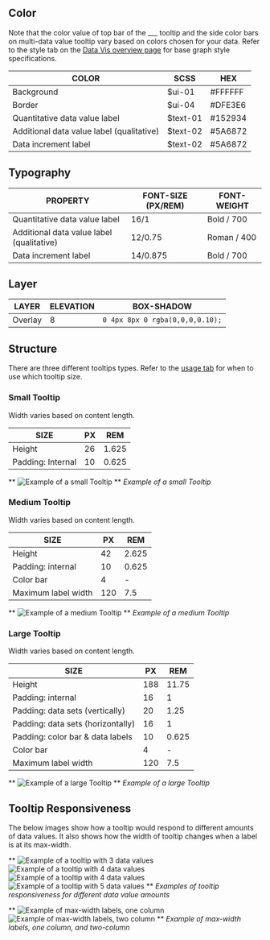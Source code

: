 ## Color
Note that the color value of top bar of the ___ tooltip and the side color bars on multi-data value tooltip vary based on colors chosen for your data. Refer to the style tab on the [Data Vis overview page](/data-vis/overview/colors) for base graph style specifications.

| COLOR            | SCSS                   | HEX        |
|------------------|------------------------|------------|
| Background       | $ui-01                 | #FFFFFF    |
| Border           | $ui-04                 | #DFE3E6    |
| Quantitative data value label | $text-01  | #152934    |
| Additional data value label (qualitative) | $text-02  | #5A6872   |
| Data increment label  | $text-02  | #5A6872  |

## Typography
| PROPERTY         | FONT-SIZE (PX/REM) |  FONT-WEIGHT |
|------------------|--------------------|--------------|
| Quantitative data value label | 16/1  | Bold / 700   |
| Additional data value label (qualitative) | 12/0.75   | Roman / 400   |
| Data increment label  | 14/0.875      | Bold / 700   |

## Layer
| LAYER      | ELEVATION  | BOX-SHADOW                       |
|------------|------------|----------------------------------|
| Overlay    | 8          | `0 4px 8px 0 rgba(0,0,0,0.10);`  |


## Structure
There are three different tooltips types. Refer to the [usage tab](/data-vis/tooltip/usage) for when to use which tooltip size.

### Small Tooltip
Width varies based on content length.

| SIZE                | PX    |  REM   |
|---------------------|-------|--------|
| Height				  |  26   | 1.625  |
| Padding: Internal   |  10   | 0.625  |


**
![Example of a small Tooltip](images/tooltip-1.png)
**
_Example of a small Tooltip_

### Medium Tooltip
Width varies based on content length.

| SIZE                | PX    |  REM   |
|---------------------|-------|--------|
| Height				  |  42   | 2.625  |
| Padding: internal   |  10   | 0.625  |  
| Color bar           |  4    | -      |
| Maximum label width |  120  | 7.5    |  


**
![Example of a medium Tooltip](images/tooltip-2.png)
**
_Example of a medium Tooltip_

### Large Tooltip
Width varies based on content length.

| SIZE                | PX    |  REM   |
|---------------------|-------|--------|
| Height				  | 188   | 11.75  |
| Padding: internal   |  16   | 1      |  
| Padding: data sets (vertically) |  20    | 1.25  |
| Padding: data sets (horizontally)  |  16   | 1   |
| Padding: color bar & data labels   |  10   | 0.625 |
| Color bar      | 4     | -      |
| Maximum label width |  120  | 7.5    |  


**
![Example of a large Tooltip](images/tooltip-3.png)
**
_Example of a large Tooltip_

## Tooltip Responsiveness
The below images show how a tooltip would respond to different amounts of data values. It also shows how the width of tooltip changes when a label is at its max-width.

**
![Example of a tooltip with 3 data values](images/tooltip-4.png)
![Example of a tooltip with 4 data values](images/tooltip-5.png)
![Example of a tooltip with 4 data values](images/tooltip-6.png)
![Example of a tooltip with 5 data values](images/tooltip-3.png)
**
_Examples of tooltip responsiveness for different data value amounts_

**
![Example of max-width labels, one column](images/tooltip-7.png)
![Example of max-width labels, two column](images/tooltip-8.png)
**
_Example of max-width labels, one column, and two-column_
